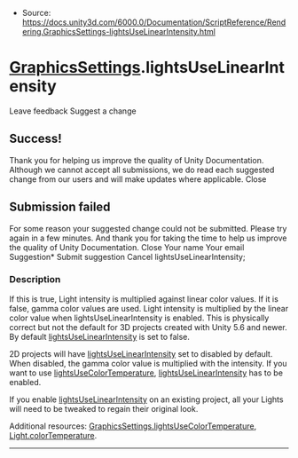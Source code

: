 * Source: https://docs.unity3d.com/6000.0/Documentation/ScriptReference/Rendering.GraphicsSettings-lightsUseLinearIntensity.html

#  [GraphicsSettings](https://docs.unity3d.com/6000.0/Documentation/ScriptReference/Rendering.GraphicsSettings.html).lightsUseLinearIntensity
Leave feedback
Suggest a change
## Success!
Thank you for helping us improve the quality of Unity Documentation. Although we cannot accept all submissions, we do read each suggested change from our users and will make updates where applicable.
Close
## Submission failed
For some reason your suggested change could not be submitted. Please <a>try again</a> in a few minutes. And thank you for taking the time to help us improve the quality of Unity Documentation.
Close
Your name Your email Suggestion* Submit suggestion
Cancel
lightsUseLinearIntensity; 
### Description
If this is true, Light intensity is multiplied against linear color values. If it is false, gamma color values are used.
Light intensity is multiplied by the linear color value when lightsUseLinearIntensity is enabled. This is physically correct but not the default for 3D projects created with Unity 5.6 and newer. By default [lightsUseLinearIntensity](https://docs.unity3d.com/6000.0/Documentation/ScriptReference/Rendering.GraphicsSettings-lightsUseLinearIntensity.html) is set to false.  
  
2D projects will have [lightsUseLinearIntensity](https://docs.unity3d.com/6000.0/Documentation/ScriptReference/Rendering.GraphicsSettings-lightsUseLinearIntensity.html) set to disabled by default. When disabled, the gamma color value is multiplied with the intensity. If you want to use [lightsUseColorTemperature](https://docs.unity3d.com/6000.0/Documentation/ScriptReference/Rendering.GraphicsSettings-lightsUseColorTemperature.html), [lightsUseLinearIntensity](https://docs.unity3d.com/6000.0/Documentation/ScriptReference/Rendering.GraphicsSettings-lightsUseLinearIntensity.html) has to be enabled.  
  
If you enable [lightsUseLinearIntensity](https://docs.unity3d.com/6000.0/Documentation/ScriptReference/Rendering.GraphicsSettings-lightsUseLinearIntensity.html) on an existing project, all your Lights will need to be tweaked to regain their original look.  
  
Additional resources: [GraphicsSettings.lightsUseColorTemperature](https://docs.unity3d.com/6000.0/Documentation/ScriptReference/Rendering.GraphicsSettings-lightsUseColorTemperature.html), [Light.colorTemperature](https://docs.unity3d.com/6000.0/Documentation/ScriptReference/Light-colorTemperature.html). 
* * *
